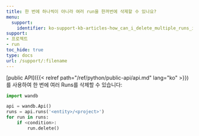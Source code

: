 ```yaml
---
title: 한 번에 하나씩이 아니라 여러 run을 한꺼번에 삭제할 수 있나요?
menu:
  support:
    identifier: ko-support-kb-articles-how_can_i_delete_multiple_runs_in_bulk_instead_of_one_at_a_time
support:
- 프로젝트
- run
toc_hide: true
type: docs
url: /support/:filename
---
```


[public API]({{< relref path="/ref/python/public-api/api.md" lang="ko" >}})를 사용하여 한 번에 여러 Runs를 삭제할 수 있습니다:

```python
import wandb

api = wandb.Api()
runs = api.runs('<entity>/<project>')
for run in runs:
    if <condition>:
        run.delete()
```